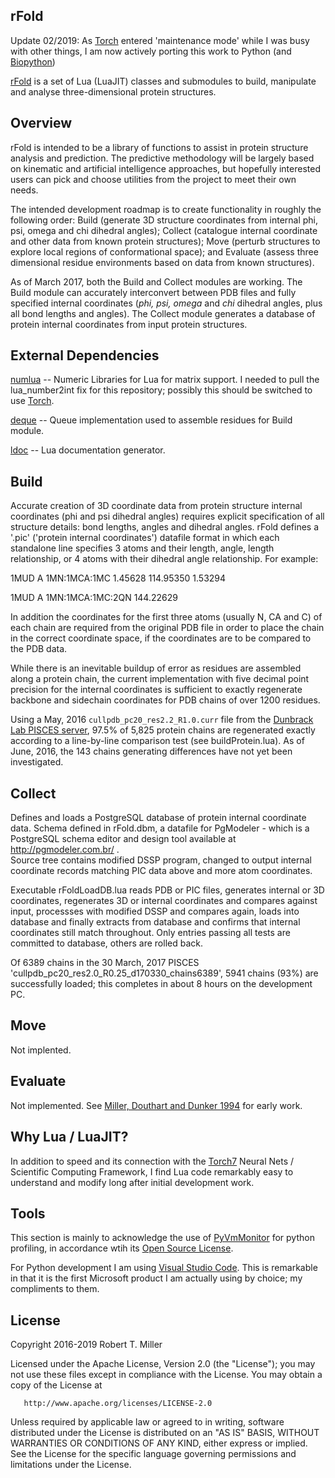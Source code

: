 ## rFold
Update 02/2019: As [Torch](https://github.com/torch/distro) entered 'maintenance mode' while I was busy with other things, I am now actively porting this work to Python (and [Biopython](https://biopython.org/))

[rFold](http://rob-miller.github.io/rFold/doc/topics/README.md.html) is a set of Lua (LuaJIT) classes and submodules to build, manipulate and analyse three-dimensional protein structures.

## Overview

rFold is intended to be a library of functions to assist in protein structure analysis and prediction.  The predictive methodology will be largely based on kinematic and artificial intelligence approaches, but hopefully interested users can pick and choose utilities from the project to meet their own needs.

The intended development roadmap is to create functionality in roughly the following order: Build (generate 3D structure coordinates from internal phi, psi, omega and chi dihedral angles); Collect (catalogue internal coordinate and other data from known protein structures); Move (perturb structures to explore local regions of conformational space); and Evaluate (assess three dimensional residue environments based on data from known structures).

As of March 2017, both the Build and Collect modules are working.  The Build module can accurately interconvert between PDB files and fully specified internal coordinates (_phi, psi, omega_ and _chi_ dihedral angles, plus all bond lengths and angles).  The Collect module generates a database of protein internal coordinates from input protein structures. 

## External Dependencies

[numlua](https://github.com/carvalho/numlua) -- Numeric Libraries for Lua for matrix support.  I needed to pull the lua_number2int fix for this repository; possibly this should be switched to use [Torch](http://torch.ch/).

[deque](https://github.com/catwell/cw-lua/tree/master/deque) -- Queue implementation used to assemble residues for Build module.

[ldoc](https://github.com/stevedonovan/LDoc) -- Lua documentation generator.

## Build

Accurate creation of 3D coordinate data from protein structure internal coordinates (phi and psi dihedral angles) requires explicit specification of all structure details: bond lengths, angles and dihedral angles.  rFold defines a '.pic' ('protein internal coordinates') datafile format in which each standalone line specifies 3 atoms and their length, angle, length relationship, or 4 atoms with their dihedral angle relationship.  For example:

1MUD A 1MN:1MCA:1MC   1.45628 114.95350   1.53294

1MUD A 1MN:1MCA:1MC:2QN 144.22629

In addition the coordinates for the first three atoms (usually N, CA and C) of each chain are required from the original PDB file in order to place the chain in the correct coordinate space, if the coordinates are to be compared to the PDB data.

While there is an inevitable buildup of error as residues are assembled along a protein chain, the current implementation with five decimal point precision for the internal coordinates is sufficient to exactly regenerate backbone and sidechain coordinates for PDB chains of over 1200 residues.

Using a May, 2016 `cullpdb_pc20_res2.2_R1.0.curr` file from the [Dunbrack Lab PISCES server](http://dunbrack.fccc.edu/PISCES.php), 97.5% of 5,825 protein chains are regenerated exactly according to a line-by-line comparison test (see buildProtein.lua).  As of June, 2016, the 143 chains generating differences have not yet been investigated.

## Collect

Defines and loads a PostgreSQL database of protein internal coordinate data.  Schema defined in rFold.dbm, a datafile for PgModeler - which is a PostgreSQL schema editor and design tool available at http://pgmodeler.com.br/ .   
Source tree contains modified DSSP program, changed to output internal coordinate records matching PIC data above and more atom coordinates.

Executable rFoldLoadDB.lua reads PDB or PIC files, generates internal or 3D coordinates, regenerates 3D or internal coordinates and compares against input, processses with modified DSSP and compares again, loads into database and finally extracts from database and confirms that internal coordinates still match throughout.  Only entries passing all tests are committed to database, others are rolled back.

Of 6389 chains in the 30 March, 2017 PISCES 'cullpdb_pc20_res2.0_R0.25_d170330_chains6389', 5941 chains (93%) are successfully loaded; this completes in about 8 hours on the development PC.

## Move

Not implented.

## Evaluate

Not implemented.  See [Miller, Douthart and Dunker 1994](https://books.google.com/books?id=VmFSNNm7k6cC&lpg=PA22&ots=kq7am9BPse&dq=miller%20douthart%20and%20dunker&pg=PA9) for early work.

## Why Lua / LuaJIT?

In addition to speed and its connection with the [Torch7](http://torch.ch/) Neural Nets / Scientific Computing Framework, I find Lua code remarkably easy to understand and modify long after initial development work.

## Tools

This section is mainly to acknowledge the use of [PyVmMonitor](http://www.pyvmmonitor.com/index.html) for python profiling, in accordance wtih its [Open Source License](http://www.pyvmmonitor.com/license.html).

For Python development I am using [Visual Studio Code](https://code.visualstudio.com/).  This is remarkable in that it is the first Microsoft product I am actually using by choice; my compliments to them.

## License

Copyright 2016-2019 Robert T. Miller

   Licensed under the Apache License, Version 2.0 (the "License");
   you may not use these files except in compliance with the License.
   You may obtain a copy of the License at

       http://www.apache.org/licenses/LICENSE-2.0

   Unless required by applicable law or agreed to in writing, software
   distributed under the License is distributed on an "AS IS" BASIS,
   WITHOUT WARRANTIES OR CONDITIONS OF ANY KIND, either express or implied.
   See the License for the specific language governing permissions and
   limitations under the License.
